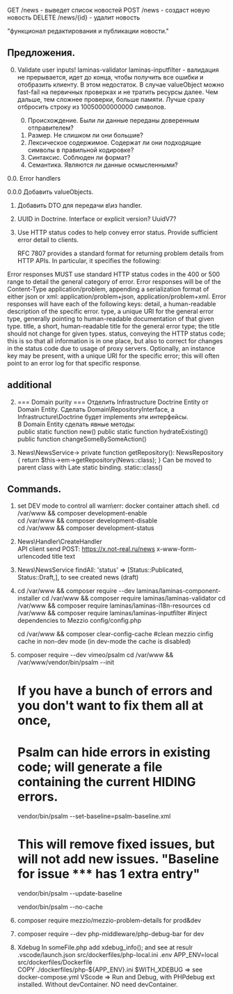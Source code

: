 
GET /news - выведет список новостей
POST /news - создаст новую новость
DELETE /news/{id} - удалит новость  
 
"функционал редактирования и публикации новости."
 
## Предложения. 
0. Validate user inputs!
    laminas-validator laminas-inputfilter - валидация не прерывается, идет до конца, чтобы получить все ошибки и отобразить клиенту. В этом недостаток.
    В случае valueObject можно fast-fail на первичных проверках и не тратить ресурсы далее. Чем дальше, тем сложнее проверки, больше памяти. Лучше сразу отбросить строку из 10050000000000 символов.

    0. Происхождение. Были ли данные переданы доверенным отправителем?
    1. Размер. Не слишком ли они большие?
    2. Лексическое содержимое. Содержат ли они подходящие символы в правильной кодировке?
    3. Синтаксис. Соблюден ли формат?
    4. Семантика. Являются ли данные осмысленными? 

0.0. Error handlers

0.0.0 Добавить valueObjects. 

1. Добавить DTO для передачи в\из handler. 

2. UUID in Doctrine. Interface or explicit version? UuidV7?

3. Use HTTP status codes to help convey error status.
   Provide sufficient error detail to clients.

   RFC 7807 provides a standard format for returning problem details from HTTP APIs. In particular, it specifies the following:

Error responses MUST use standard HTTP status codes in the 400 or 500 range to detail the general category of error.
Error responses will be of the Content-Type application/problem, appending a serialization format of either json or xml: application/problem+json, application/problem+xml.
Error responses will have each of the following keys:
detail, a human-readable description of the specific error.
type, a unique URI for the general error type, generally pointing to human-readable documentation of that given type.
title, a short, human-readable title for the general error type; the title should not change for given types.
status, conveying the HTTP status code; this is so that all information is in one place, but also to correct for changes in the status code due to usage of proxy servers.
Optionally, an instance key may be present, with a unique URI for the specific error; this will often point to an error log for that specific response.



## additional
2.  === Domain purity ===
    Отделить Infrastructure Doctrine Entity от Domain Entity. 
    Сделать Domain\RepositoryInterface, а Infrastructure\Doctrine будет implements эти интерфейсы.  
    В Domain Entity сделать явные методы:  
        public static function new()
        public static function hydrateExisting()
        public function changeSomeBySomeAction()        

3. News\NewsService-> private function getRepository(): NewsRepository 
        {
            return $this->em->getRepository(News::class);
        }
        Can be moved to parent class with Late static binding. static::class() 

## Commands. 
1. set DEV mode to control all warn\err:
    docker container attach shell. 
    cd /var/www && composer development-enable  
    cd /var/www && composer development-disable  
    cd /var/www && composer development-status 

2. News\Handler\CreateHandler    
    API client send POST: https://x.not-real.ru/news
    x-www-form-urlencoded
    title
    text

3. News\NewsService
    findAll: 'status' => [Status::Publicated, Status::Draft,],   to see created news (draft)

4. cd /var/www && composer require --dev laminas/laminas-component-installer
   cd /var/www && composer require laminas/laminas-validator
   cd /var/www && composer require laminas/laminas-i18n-resources
   cd /var/www && composer require laminas/laminas-inputfilter 
   #inject dependencies to Mezzio config/config.php 

   cd /var/www && composer clear-config-cache   #clean mezzio cinfig cache in non-dev mode (in dev-mode the cache is disabled)   

5.  composer require --dev vimeo/psalm
    cd /var/www && /var/www/vendor/bin/psalm --init

    # If you have a bunch of errors and you don't want to fix them all at once, 
    # Psalm can hide errors in existing code; will generate a file containing the current HIDING errors.
    vendor/bin/psalm --set-baseline=psalm-baseline.xml

    # This will remove fixed issues, but will not add new issues. "Baseline for issue *** has 1 extra entry"
    vendor/bin/psalm --update-baseline 

    vendor/bin/psalm --no-cache

6. composer require mezzio/mezzio-problem-details    for prod&dev 

7. composer require --dev php-middleware/php-debug-bar for dev

8. Xdebug 
    In someFile.php add xdebug_info();  and see at resulr
    .vscode/launch.json
    src/dockerfiles/php-local.ini
    .env APP_ENV=local
    src/dockerfiles/Dockerfile   
            COPY ./dockerfiles/php-${APP_ENV}.ini
            $WITH_XDEBUG => see docker-compose.yml
    VScode => Run and Debug, with PHPdebug ext installed. Without devContainer. NO need devContainer.

